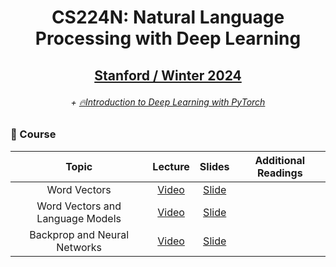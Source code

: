 # <p align="center">CS224N: Natural Language Processing with Deep Learning</p>
## <p align="center">[Stanford / Winter 2024](https://web.stanford.edu/class/cs224n/)</p>
###### <p align="center">+ [🔥](https://github.com/jungseongryong/CS224N/tree/main/Introduction%20to%20Deep%20Learning%20with%20PyTorch)[Introduction to Deep Learning with PyTorch](https://wikidocs.net/book/2788)</p>
##
### 🔎 Course
|Topic|Lecture|Slides|Additional Readings|
|:------:|:---:|:---:|:---:|
|Word Vectors|[Video](https://www.youtube.com/watch?v=8rXD5-xhemo&list=PLoROMvodv4rOhcuXMZkNm7j3fVwBBY42z&ab_channel=stanfordonline)|[Slide](https://web.stanford.edu/class/cs224n/slides/cs224n-2024-lecture01-wordvecs1-public.pdf)||
|Word Vectors and Language Models|[Video](https://www.youtube.com/watch?v=kEMJRjEdNzM&list=PLoROMvodv4rOhcuXMZkNm7j3fVwBBY42z&index=2&ab_channel=stanfordonline)|[Slide](https://web.stanford.edu/class/cs224n/slides/cs224n-2024-lecture02-wordvecs2.pdf)||
|Backprop and Neural Networks|[Video](https://www.youtube.com/watch?v=X0Jw4kgaFlg&list=PLoROMvodv4rMFqRtEuo6SGjY4XbRIVRd4&index=3)|[Slide](https://web.stanford.edu/class/cs224n/slides/cs224n-2024-lecture03-neuralnets.pdf)||

